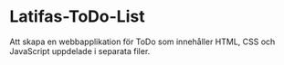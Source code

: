 # Latifas-ToDo-List
Att skapa en webbapplikation för ToDo som innehåller HTML, CSS och JavaScript uppdelade i separata filer.
